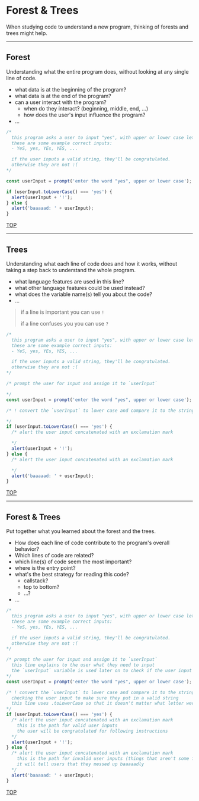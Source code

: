 <!--
plann
- introduce a "standard" way to comment a file
- work this into 'studying-javascript'
  then it can then have /exercises

behavior (forest): block comment up top
  from the user's perspective, what does the program do
  do not mention any lines of code or javascript syntax
implementation (trees): what part of what/why comments
  what code is in this line
strategy (forest & trees): why part of what/why comments
  how does this line contribute to the program's behavior
  how does this line relate to other lines?
-->

# Forest & Trees

When studying code to understand a new program, thinking of forests and trees might help.

---

## Forest

Understanding what the entire program does, without looking at any single line of code.

- what data is at the beginning of the program?
- what data is at the end of the program?
- can a user interact with the program?
  - when do they interact? (beginning, middle, end, ...)
  - how does the user's input influence the program?
- ...

```js
/*
  this program asks a user to input "yes", with upper or lower case letters
  these are some example correct inputs:
  - YeS, yes, YEs, YES, ...

  if the user inputs a valid string, they'll be congratulated.
  otherwise they are not :(
*/

const userInput = prompt('enter the word "yes", upper or lower case');

if (userInput.toLowerCase() === 'yes') {
  alert(userInput + '!');
} else {
  alert('baaaaad: ' + userInput);
}
```

[TOP](#code-reading-questions)

---

## Trees

Understanding what each line of code does and how it works, without taking a step back to understand the whole program.

- what language features are used in this line?
- what other language features could be used instead?
- what does the variable name(s) tell you about the code?
- ...

> if a line is important you can use `!`
>
> if a line confuses you you can use `?`

```js
/*
  this program asks a user to input "yes", with upper or lower case letters
  these are some example correct inputs:
  - YeS, yes, YEs, YES, ...

  if the user inputs a valid string, they'll be congratulated.
  otherwise they are not :(
*/

/* prompt the user for input and assign it to `userInput`

*/
const userInput = prompt('enter the word "yes", upper or lower case');

/* ! convert the `userInput` to lower case and compare it to the string "yes"

*/
if (userInput.toLowerCase() === 'yes') {
  /* alert the user input concatenated with an exclamation mark

  */
  alert(userInput + '!');
} else {
  /* alert the user input concatenated with an exclamation mark

  */
  alert('baaaaad: ' + userInput);
}
```

[TOP](#code-reading-questions)

---

## Forest & Trees

Put together what you learned about the forest and the trees.

- How does each line of code contribute to the program's overall behavior?
- Which lines of code are related?
- which line(s) of code seem the most important?
- where is the entry point?
- what's the best strategy for reading this code?
  - callstack?
  - top to bottom?
  - ...?
- ...

```js
/*
  this program asks a user to input "yes", with upper or lower case letters
  these are some example correct inputs:
  - YeS, yes, YEs, YES, ...

  if the user inputs a valid string, they'll be congratulated.
  otherwise they are not :(
*/

/* prompt the user for input and assign it to `userInput`
  this line explains to the user what they need to input
  the `userInput` variable is used later on to check if the user input a valid string
*/
const userInput = prompt('enter the word "yes", upper or lower case');

/* ! convert the `userInput` to lower case and compare it to the string "yes"
  checking the user input to make sure they put in a valid string
  this line uses .toLowerCase so that it doesn't matter what letter were upper or lower case
*/
if (userInput.toLowerCase() === 'yes') {
  /* alert the user input concatenated with an exclamation mark
    this is the path for valid user inputs
    the user will be congratulated for following instructions
  */
  alert(userInput + '!');
} else {
  /* alert the user input concatenated with an exclamation mark
    this is the path for invalid user inputs (things that aren't some form of "yes")
    it will tell users that they messed up baaaaadly
  */
  alert('baaaaad: ' + userInput);
}
```

[TOP](#code-reading-questions)
